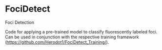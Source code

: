 # FociDetect
Foci Detection

Code for applying a pre-trained model to classify fluorescently labeled foci. Can be used in conjunction with the respective training framework (https://github.com/Herodot1/FociDetect_Training/).
